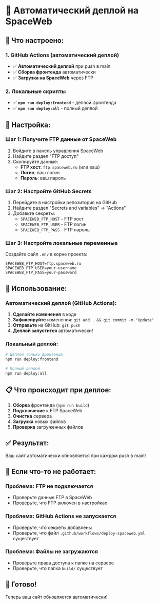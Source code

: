 # 🤖 Автоматический деплой на SpaceWeb

## 🎯 Что настроено:

### 1. GitHub Actions (автоматический деплой)
- ✅ **Автоматический деплой** при push в main
- ✅ **Сборка фронтенда** автоматически
- ✅ **Загрузка на SpaceWeb** через FTP

### 2. Локальные скрипты
- ✅ **`npm run deploy:frontend`** - деплой фронтенда
- ✅ **`npm run deploy:all`** - полный деплой

## 🔧 Настройка:

### Шаг 1: Получите FTP данные от SpaceWeb
1. Войдите в панель управления SpaceWeb
2. Найдите раздел "FTP доступ"
3. Скопируйте данные:
   - **FTP хост**: `ftp.spaceweb.ru` (или ваш)
   - **Логин**: ваш логин
   - **Пароль**: ваш пароль

### Шаг 2: Настройте GitHub Secrets
1. Перейдите в настройки репозитория на GitHub
2. Найдите раздел "Secrets and variables" → "Actions"
3. Добавьте секреты:
   - `SPACEWEB_FTP_HOST` - FTP хост
   - `SPACEWEB_FTP_USER` - FTP логин
   - `SPACEWEB_FTP_PASS` - FTP пароль

### Шаг 3: Настройте локальные переменные
Создайте файл `.env` в корне проекта:
```env
SPACEWEB_FTP_HOST=ftp.spaceweb.ru
SPACEWEB_FTP_USER=your-username
SPACEWEB_FTP_PASS=your-password
```

## 🚀 Использование:

### Автоматический деплой (GitHub Actions):
1. **Сделайте изменения** в коде
2. **Зафиксируйте** изменения: `git add . && git commit -m "Update"`
3. **Отправьте** на GitHub: `git push`
4. **Деплой запустится** автоматически!

### Локальный деплой:
```bash
# Деплой только фронтенда
npm run deploy:frontend

# Полный деплой
npm run deploy:all
```

## 📋 Что происходит при деплое:

1. **Сборка** фронтенда (`npm run build`)
2. **Подключение** к FTP SpaceWeb
3. **Очистка** сервера
4. **Загрузка** новых файлов
5. **Проверка** загруженных файлов

## ✅ Результат:
Ваш сайт автоматически обновляется при каждом push в main!

## 🔧 Если что-то не работает:

### Проблема: FTP не подключается
- Проверьте данные FTP в SpaceWeb
- Проверьте, что FTP включен в настройках

### Проблема: GitHub Actions не запускается
- Проверьте, что секреты добавлены
- Проверьте, что файл `.github/workflows/deploy-spaceweb.yml` существует

### Проблема: Файлы не загружаются
- Проверьте права доступа к папке на сервере
- Проверьте, что папка `build/` существует

## 🎉 Готово!
Теперь ваш сайт обновляется автоматически!
